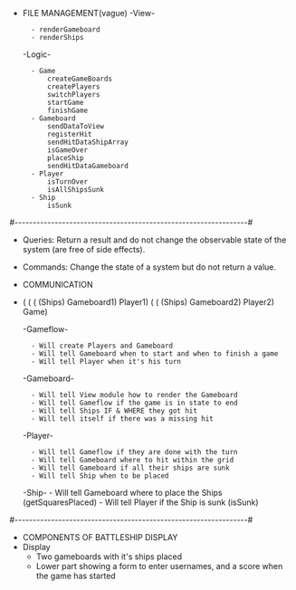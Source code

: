- FILE MANAGEMENT(vague)
    -View-

        - renderGameboard
        - renderShips

    -Logic-

        - Game
            createGameBoards
            createPlayers
            switchPlayers
            startGame
            finishGame
        - Gameboard
            sendDataToView
            registerHit
            sendHitDataShipArray
            isGameOver
            placeShip
            sendHitDataGameboard
        - Player
            isTurnOver
            isAllShipsSunk
        - Ship
            isSunk
    
#----------------------------------------------------------------#

- Queries: Return a result and do not change the observable state of the system (are free of side effects).

- Commands: Change the state of a system but do not return a value.

- COMMUNICATION

- ( ( ( (Ships) Gameboard1) Player1)  ( ( (Ships) Gameboard2) Player2) Game)

    -Gameflow-

        - Will create Players and Gameboard
        - Will tell Gameboard when to start and when to finish a game
        - Will tell Player when it's his turn

    -Gameboard-

        - Will tell View module how to render the Gameboard
        - Will tell Gameflow if the game is in state to end 
        - Will tell Ships IF & WHERE they got hit
        - Will tell itself if there was a missing hit
        
    -Player-

        - Will tell Gameflow if they are done with the turn
        - Will tell Gameboard where to hit within the grid
        - Will tell Gameboard if all their ships are sunk 
        - Will tell Ship when to be placed
    -Ship-
        - Will tell Gameboard where to place the Ships (getSquaresPlaced)
        - Will tell Player if the Ship is sunk (isSunk)

#----------------------------------------------------------------#

- COMPONENTS OF BATTLESHIP DISPLAY
 - Display
    - Two gameboards with it's ships placed
    - Lower part showing a form to enter usernames, and a
      score when the game has started

